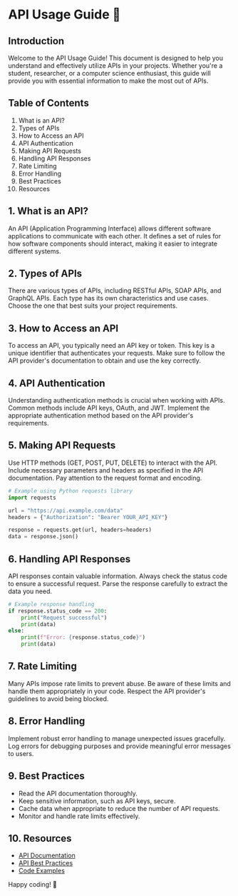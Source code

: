# API Usage Guide 🚀

## Introduction
Welcome to the API Usage Guide! This document is designed to help you understand and effectively utilize APIs in your projects. Whether you're a student, researcher, or a computer science enthusiast, this guide will provide you with essential information to make the most out of APIs.

## Table of Contents
1. What is an API?
2. Types of APIs
3. How to Access an API
4. API Authentication
5. Making API Requests
6. Handling API Responses
7. Rate Limiting
8. Error Handling
9. Best Practices
10. Resources

## 1. What is an API?
An API (Application Programming Interface) allows different software applications to communicate with each other. It defines a set of rules for how software components should interact, making it easier to integrate different systems.

## 2. Types of APIs
There are various types of APIs, including RESTful APIs, SOAP APIs, and GraphQL APIs. Each type has its own characteristics and use cases. Choose the one that best suits your project requirements.

## 3. How to Access an API
To access an API, you typically need an API key or token. This key is a unique identifier that authenticates your requests. Make sure to follow the API provider's documentation to obtain and use the key correctly.

## 4. API Authentication
Understanding authentication methods is crucial when working with APIs. Common methods include API keys, OAuth, and JWT. Implement the appropriate authentication method based on the API provider's requirements.

## 5. Making API Requests
Use HTTP methods (GET, POST, PUT, DELETE) to interact with the API. Include necessary parameters and headers as specified in the API documentation. Pay attention to the request format and encoding.

```python
# Example using Python requests library
import requests

url = "https://api.example.com/data"
headers = {"Authorization": "Bearer YOUR_API_KEY"}

response = requests.get(url, headers=headers)
data = response.json()
```

## 6. Handling API Responses
API responses contain valuable information. Always check the status code to ensure a successful request. Parse the response carefully to extract the data you need.

```python
# Example response handling
if response.status_code == 200:
    print("Request successful")
    print(data)
else:
    print(f"Error: {response.status_code}")
    print(data)
```

## 7. Rate Limiting
Many APIs impose rate limits to prevent abuse. Be aware of these limits and handle them appropriately in your code. Respect the API provider's guidelines to avoid being blocked.

## 8. Error Handling
Implement robust error handling to manage unexpected issues gracefully. Log errors for debugging purposes and provide meaningful error messages to users.

## 9. Best Practices
- Read the API documentation thoroughly.
- Keep sensitive information, such as API keys, secure.
- Cache data when appropriate to reduce the number of API requests.
- Monitor and handle rate limits effectively.

## 10. Resources
- [API Documentation](https://developer.com)
- [API Best Practices](https://www.example.com)
- [Code Examples](https://github.com)

Happy coding! 🎉